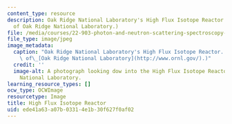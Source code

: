 ```yaml
---
content_type: resource
description: Oak Ridge National Laboratory's High Flux Isotope Reactor. (Image courtesy
  of Oak Ridge National Laboratory.)
file: /media/courses/22-903-photon-and-neutron-scattering-spectroscopy-and-its-applications-in-condensed-matter-spring-2005/ede41a63a07b03314e1b30f627f0af02_22-903s05.jpg
file_type: image/jpeg
image_metadata:
  caption: "Oak Ridge National Laboratory's High Flux Isotope Reactor. (Image courtesy\
    \ of\_[Oak Ridge National Laboratory](http://www.ornl.gov/).)"
  credit: ''
  image-alt: A photograph looking dow into the High Flux Isotope Reactor at Oak Ridge
    National Laboratory.
learning_resource_types: []
ocw_type: OCWImage
resourcetype: Image
title: High Flux Isotope Reactor
uid: ede41a63-a07b-0331-4e1b-30f627f0af02
---
```

